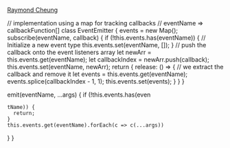 [Raymond Cheung](https://github.com/raymondcheung)

// implementation using a map for tracking callbacks
// eventName => callbackFunction[]
class EventEmitter {
  events = new Map();
  subscribe(eventName, callback) {
    if (!this.events.has(eventName)) {
      // Initialize a new event type
      this.events.set(eventName, []);
    }
    // push the callback onto the event listeners array
    let newArr = this.events.get(eventName);
    let callbackIndex = newArr.push(callback);
  	this.events.set(eventName, newArr);
    return {
      release: () => {
        // we extract the callback and remove it
        let events = this.events.get(eventName);
        events.splice(callbackIndex - 1, 1);
        this.events.set(events);
      }
    }
  }
  
  emit(eventName, ...args) {
    if (!this.events.has(even
    
    tName)) {
      return;
    }
  	this.events.get(eventName).forEach(c => c(...args))
  }
}
